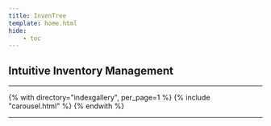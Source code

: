 ```yaml
---
title: InvenTree
template: home.html
hide:
    - toc
---
```


## Intuitive Inventory Management

--------------

{% with directory="indexgallery", per_page=1 %}
{% include "carousel.html" %}
{% endwith %}

--------------
